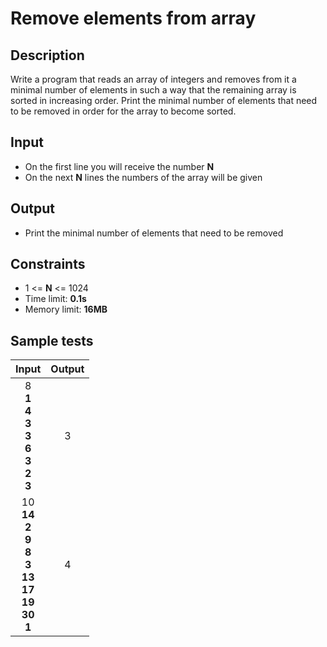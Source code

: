 # Remove elements from array

## Description
Write a program that reads an array of integers and removes from it a minimal number of elements in such a way that the remaining array is sorted in increasing order.
Print the minimal number of elements that need to be removed in order for the array to become sorted.

## Input
- On the first line you will receive the number **N**
- On the next **N** lines the numbers of the array will be given

## Output
- Print the minimal number of elements that need to be removed

## Constraints
- 1 <= **N** <= 1024
- Time limit: **0.1s**
- Memory limit: **16MB**

## Sample tests

| Input | Output |
|:-----:|:------:|
| 8<br>**1<br>4<br>3<br>3<br>6<br>3<br>2<br>3** | 3 |
| 10<br>**14<br>2<br>9<br>8<br>3<br>13<br>17<br>19<br>30<br>1** | 4 |